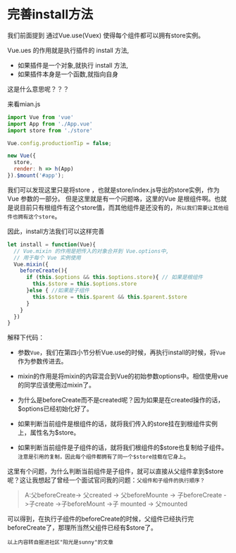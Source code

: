 
# 完善install方法

我们前面提到 通过Vue.use(Vuex) 使得每个组件都可以拥有store实例。

Vue.ues 的作用就是执行插件的 install 方法,

- 如果插件是一个对象,就执行 install 方法,
- 如果插件本身是一个函数,就指向自身

这是什么意思呢？？？

来看mian.js

```js
import Vue from 'vue'
import App from './App.vue'
import store from './store'

Vue.config.productionTip = false;

new Vue({
  store,
  render: h => h(App)
}).$mount('#app');
```

我们可以发现这里只是将store ，也就是store/index.js导出的store实例，作为Vue 参数的一部分。
但是这里就是有一个问题咯，这里的Vue 是根组件啊。也就是说目前只有根组件有这个store值，而其他组件是还没有的，`所以我们需要让其他组件也拥有这个store`。

因此，install方法我们可以这样完善

```js
let install = function(Vue){
  // Vue.mixin 的作用是把传入的对象合并到 Vue.options中,
  // 用于每个 Vue 实例使用
  Vue.mixin({
    beforeCreate(){
      if (this.$options && this.$options.store){ // 如果是根组件
        this.$store = this.$options.store
      }else { //如果是子组件
        this.$store = this.$parent && this.$parent.$store
      }
    }
  })
}
```
解释下代码：

- 参数`Vue`，我们在第四小节分析Vue.use的时候，再执行install的时候，将`Vue`作为参数传进去。
 
- mixin的作用是将mixin的内容混合到Vue的初始参数options中。相信使用vue的同学应该使用过mixin了。

- 为什么是beforeCreate而不是created呢？因为如果是在created操作的话，$options已经初始化好了。

- 如果判断当前组件是根组件的话，就将我们传入的store挂在到根组件实例上，属性名为$store。

- 如果判断当前组件是子组件的话，就将我们根组件的\$store也复制给子组件。`注意是引用的复制，因此每个组件都拥有了同一个$store挂载在它身上`。

这里有个问题，为什么判断当前组件是子组件，就可以直接从父组件拿到$store呢？这让我想起了曾经一个面试官问我的问题：`父组件和子组件的执行顺序？`

>A:父beforeCreate-> 父created -> 父beforeMounte -> 子beforeCreate ->子create ->子beforeMount ->子 mounted -> 父mounted

可以得到，在执行子组件的beforeCreate的时候，父组件已经执行完beforeCreate了，那理所当然父组件已经有$store了。

`以上内容转自掘进社区"阳光是sunny"的文章`